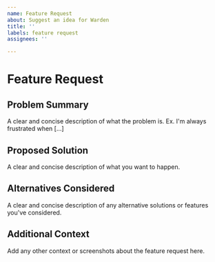 ```yaml
---
name: Feature Request
about: Suggest an idea for Warden
title: ''
labels: feature request
assignees: ''

---
```


# Feature Request

## Problem Summary
A clear and concise description of what the problem is. Ex. I'm always frustrated when [...]

## Proposed Solution
A clear and concise description of what you want to happen.

## Alternatives Considered
A clear and concise description of any alternative solutions or features you've considered.

## Additional Context
Add any other context or screenshots about the feature request here.
